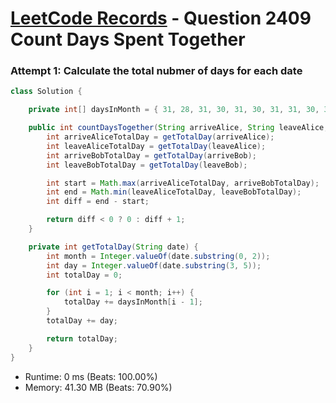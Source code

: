 # [LeetCode Records](../../README.md) - Question 2409 Count Days Spent Together

### Attempt 1: Calculate the total nubmer of days for each date
```java
class Solution {

    private int[] daysInMonth = { 31, 28, 31, 30, 31, 30, 31, 31, 30, 31, 30, 31 };

    public int countDaysTogether(String arriveAlice, String leaveAlice, String arriveBob, String leaveBob) {
        int arriveAliceTotalDay = getTotalDay(arriveAlice);
        int leaveAliceTotalDay = getTotalDay(leaveAlice);
        int arriveBobTotalDay = getTotalDay(arriveBob);
        int leaveBobTotalDay = getTotalDay(leaveBob);

        int start = Math.max(arriveAliceTotalDay, arriveBobTotalDay);
        int end = Math.min(leaveAliceTotalDay, leaveBobTotalDay);
        int diff = end - start;

        return diff < 0 ? 0 : diff + 1;
    }

    private int getTotalDay(String date) {
        int month = Integer.valueOf(date.substring(0, 2));
        int day = Integer.valueOf(date.substring(3, 5));
        int totalDay = 0;

        for (int i = 1; i < month; i++) {
            totalDay += daysInMonth[i - 1];
        }
        totalDay += day;

        return totalDay;
    }
}
```
- Runtime: 0 ms (Beats: 100.00%)
- Memory: 41.30 MB (Beats: 70.90%)

<br>
